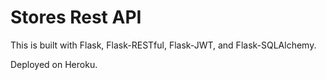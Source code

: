 # Stores Rest API

This is built with Flask, Flask-RESTful, Flask-JWT, and Flask-SQLAlchemy.

Deployed on Heroku.

